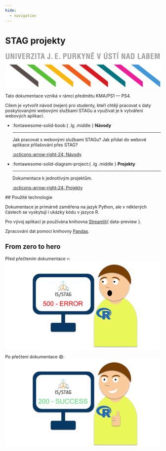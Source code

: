 ```yaml
---
hide:
  - navigation
---
```


# __STAG projekty__

[![ujep_logo](assets/ujep_logo.svg)](https://www.ujep.cz/cs/)

Tato dokumentace vzníká v rámci předmětu KMA/PS1 — PS4.

Cílem je vytvořit návod (nejen) pro studenty, kteří chtějí pracovat s daty poskytovanými webovými službami STAGu a využívat je k vytváření webových aplikací.

<div class="grid cards" markdown>

- :fontawesome-solid-book:{ .lg .middle } __Návody__

    ---

    Jak pracovat s webovými službami STAGu? Jak přidat do webové aplikace přilašování přes STAG?

    [:octicons-arrow-right-24: Návody](guide/index.md)

- :fontawesome-solid-diagram-project:{ .lg .middle } __Projekty__

    ---

    Dokumentace k jednotlivým projektům.

    [:octicons-arrow-right-24: Projekty](projects/index.md)

</div>
## Použité technologie

Dokumentace je primárně zaměřena na jazyk Python, ale v některých částech se vyskytují i ukázky kódu v jazyce R.

Pro vývoj aplikací je používána knihovna [Streamlit](https://streamlit.io/){ data-preview }.

Zpracování dat pomocí knihovny [Pandas](https://pandas.pydata.org/docs/).

## From zero to hero

Před přečtením dokumentace 💀:
![error guy](assets/error_guy.png)

Po přečtení dokumentace 😄:
![success guy](assets/success_guy.png)
